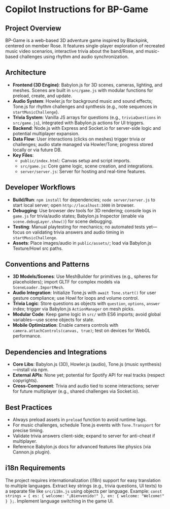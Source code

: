 # Copilot Instructions for BP-Game

## Project Overview
BP-Game is a web-based 3D adventure game inspired by Blackpink, centered on member Rose. It features single-player exploration of recreated music video scenarios, interactive trivia about the band/Rose, and music-based challenges using rhythm and audio synchronization.

## Architecture
- **Frontend (3D Engine)**: Babylon.js for 3D scenes, cameras, lighting, and meshes. Scenes are built in `src/game.js` with modular functions for preload, create, and update.
- **Audio System**: Howler.js for background music and sound effects; Tone.js for rhythm challenges and synthesis (e.g., note sequences in `startMusicChallenge`).
- **Trivia System**: Vanilla JS arrays for questions (e.g., `triviaQuestions` in `src/game.js`), integrated with Babylon.js actions for UI triggers.
- **Backend**: Node.js with Express and Socket.io for server-side logic and potential multiplayer expansion.
- **Data Flow**: User interactions (clicks on meshes) trigger trivia or challenges; audio state managed via Howler/Tone; progress stored locally or via future DB.
- **Key Files**:
  - `public/index.html`: Canvas setup and script imports.
  - `src/game.js`: Core game logic, scene creation, and integrations.
  - `server/server.js`: Server for hosting and real-time features.

## Developer Workflows
- **Build/Run**: `npm install` for dependencies; `node server/server.js` to start local server; open `http://localhost:3000` in browser.
- **Debugging**: Use browser dev tools for 3D rendering; console logs in `game.js` for trivia/audio states; Babylon.js Inspector (enable via `scene.debugLayer.show()`) for scene debugging.
- **Testing**: Manual playtesting for mechanics; no automated tests yet—focus on validating trivia answers and audio timing in `startMusicChallenge`.
- **Assets**: Place images/audio in `public/assets/`; load via Babylon.js Texture/Howl src paths.

## Conventions and Patterns
- **3D Models/Scenes**: Use MeshBuilder for primitives (e.g., spheres for placeholders); import GLTF for complex models via `SceneLoader.ImportMesh`.
- **Audio Integration**: Initialize Tone.js with `await Tone.start()` for user gesture compliance; use Howl for loops and volume control.
- **Trivia Logic**: Store questions as objects with `question`, `options`, `answer` index; trigger via Babylon.js `ActionManager` on mesh picks.
- **Modular Code**: Keep game logic in `src/` with ES6 imports; avoid global variables—use scene objects for state.
- **Mobile Optimization**: Enable camera controls with `camera.attachControls(canvas, true)`; test on devices for WebGL performance.

## Dependencies and Integrations
- **Core Libs**: Babylon.js (3D), Howler.js (audio), Tone.js (music synthesis)—install via npm.
- **External APIs**: None yet; potential for Spotify API for real tracks (respect copyrights).
- **Cross-Component**: Trivia and audio tied to scene interactions; server for future multiplayer (e.g., shared challenges via Socket.io).

## Best Practices
- Always preload assets in `preload` function to avoid runtime lags.
- For music challenges, schedule Tone.js events with `Tone.Transport` for precise timing.
- Validate trivia answers client-side; expand to server for anti-cheat if multiplayer.
- Reference Babylon.js docs for advanced features like physics (via Cannon.js plugin).

## i18n Requirements
The project requires internationalization (i18n) support for easy translation to multiple languages. Extract key strings (e.g., trivia questions, UI texts) to a separate file like `src/i18n.js` using objects per language. Example: `const strings = { es: { welcome: "¡Bienvenido!" }, en: { welcome: "Welcome!" } };`. Implement language switching in the game UI.